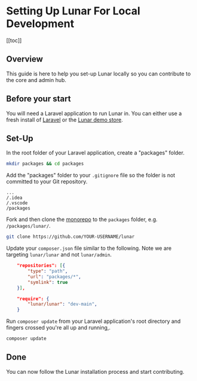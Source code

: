 # Setting Up Lunar For Local Development

[[toc]]

## Overview

This guide is here to help you set-up Lunar locally so you can contribute to the core and admin hub.

## Before your start

You will need a Laravel application to run Lunar in. You can either use a fresh install of [Laravel](https://laravel.com/docs/9.x/installation) or the [Lunar demo store](https://github.com/lunarphp/demo-store).

## Set-Up

In the root folder of your Laravel application, create a "packages" folder.

```sh
mkdir packages && cd packages
````

Add the "packages" folder to your `.gitignore` file so the folder is not committed to your Git repository.

```
...
/.idea
/.vscode
/packages
```

Fork and then clone the [monorepo](https://github.com/lunarphp/lunar) to the `packages` folder, e.g. `/packages/lunar/`.

```sh
git clone https://github.com/YOUR-USERNAME/lunar
````

Update your `composer.json` file similar to the following. Note we are targeting `lunar/lunar` and not `lunar/admin`.

```json
    "repositories": [{
        "type": "path",
        "url": "packages/*",
        "symlink": true
    }],

    "require": {
        "lunar/lunar": "dev-main",
    }
````

Run `composer update` from your Laravel application's root directory and fingers crossed you're all up and running,. 

```sh
composer update
````

## Done
You can now follow the Lunar installation process and start contributing.
